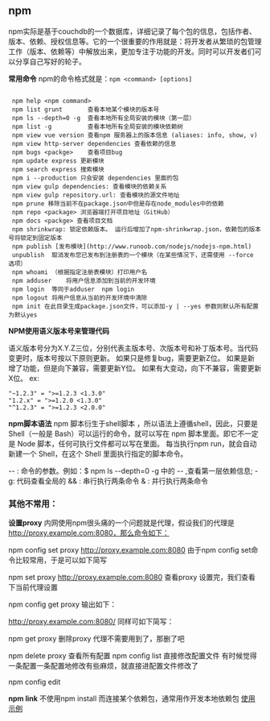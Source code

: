
## npm
npm实际是基于couchdb的一个数据库，详细记录了每个包的信息，包括作者、版本、依赖、授权信息等。它的一个很重要的作用就是：将开发者从繁琐的包管理工作（版本、依赖等）中解放出来，更加专注于功能的开发。同时可以开发者们可以分享自己写好的轮子。

**常用命令**
npm的命令格式就是：`npm <command> [options]`
```

 npm help <npm command>
 npm list grunt       查看本地某个模块的版本号
 npm ls --depth=0 -g  查看本地所有全局安装的模块（第一层）
 npm list -g          查看本地所有全局安装的模块依赖树
 npm view vue version 查看npm 服务器上的版本信息 (aliases: info, show, v)
 npm view http-server dependencies 查看依赖的信息
 npm bugs <packge>    查看项目bug
 npm update express 更新模块
 npm search express 搜索模块
 npm i --production 只会安装 dependencies 里面的包
 npm view gulp dependencies: 查看模块的依赖关系
 npm view gulp repository.url: 查看模块的源文件地址
 npm prune 移除当前不在package.json中但是存在node_modules中的依赖
 npm repo <package> 浏览器端打开项目地址（GitHub）
 npm docs <packge> 查看项目文档
 npm shrinkwrap: 锁定依赖版本。 运行后增加了npm-shrinkwrap.json，依赖包的版本号将锁定到固定版本
 npm publish [发布模块](http://www.runoob.com/nodejs/nodejs-npm.html)
 unpublish	取消发布您已发布到注册表的一个模块（在某些情况下，还需使用 --force 选项）
 npm whoami	（根据指定注册表模块）打印用户名
 npm adduser	将用户信息添加到当前的开发环境
 npm login	等同于adduser	npm login
 npm logout	将用户信息从当前的开发环境中清除
 npm init 在此目录生成package.json文件，可以添加-y | --yes 参数则默认所有配置为默认yes

```

**NPM使用语义版本号来管理代码**

语义版本号分为X.Y.Z三位，分别代表主版本号、次版本号和补丁版本号。当代码变更时，版本号按以下原则更新。
如果只是修复bug，需要更新Z位。
如果是新增了功能，但是向下兼容，需要更新Y位。
如果有大变动，向下不兼容，需要更新X位。
ex:
```
"~1.2.3" = ">=1.2.3 <1.3.0"
"1.2.x" = ">=1.2.0 <1.3.0"
"^1.2.3" = ">=1.2.3 <2.0.0"
```

**npm脚本语法**
npm 脚本衍生于shell脚本 ，所以语法上遵循shell，因此，只要是 Shell（一般是 Bash）可以运行的命令，就可以写在 npm 脚本里面。即它不一定是 Node 脚本，任何可执行文件都可以写在里面。
每当执行npm run，就会自动新建一个 Shell，在这个 Shell 里面执行指定的脚本命令。

-- : 命令的参数。例如：$ npm ls --depth=0 -g 中的 -- ,查看第一层依赖信息; -g: 代码查看全局的
&& : 串行执行两条命令
&  : 并行执行两条命令





### 其他不常用：
**设置proxy**
内网使用npm很头痛的一个问题就是代理，假设我们的代理是 http://proxy.example.com:8080，那么命令如下：

npm config set proxy http://proxy.example.com:8080
由于npm config set命令比较常用，于是可以如下简写

npm set proxy http://proxy.example.com:8080
查看proxy
设置完，我们查看下当前代理设置

npm config get proxy
输出如下：

http://proxy.example.com:8080/
同样可如下简写：

npm get proxy
删除proxy
代理不需要用到了，那删了吧

npm delete proxy
查看所有配置
npm config list
直接修改配置文件
有时候觉得一条配置一条配置地修改有些麻烦，就直接进配置文件修改了

npm config edit

 **npm link**
 不使用npm install 而连接某个依赖包，通常用作开发本地依赖包 [使用示例](http://javascript.ruanyifeng.com/nodejs/npm.html#toc18，https://www.youtube.com/watch?v=nKFe1lhGSk0)
